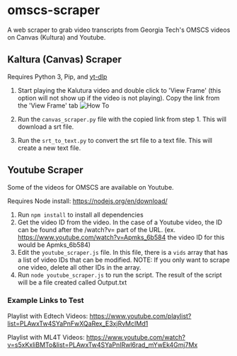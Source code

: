 # omscs-scraper
A web scraper to grab video transcripts from Georgia Tech's OMSCS videos on Canvas (Kultura) and Youtube. 

## Kaltura (Canvas) Scraper
Requires Python 3, Pip, and [yt-dlp](https://github.com/yt-dlp/yt-dlp/wiki/Installation)

1. Start playing the Kalutura video and double click to 'View Frame' (this option will not show up if the video is not playing).
Copy the link from the 'View Frame' tab
![How To](https://media4.giphy.com/media/v1.Y2lkPTc5MGI3NjExanhjdmIzN2hkcnUxenpvOW01MmZzb3owbG9kNGI2b2hkbW5waXhtcCZlcD12MV9pbnRlcm5hbF9naWZfYnlfaWQmY3Q9Zw/LuO4udr9Urapu6Sy3u/giphy.gif)

2. Run the `canvas_scraper.py` file with the copied link from step 1. This will download a srt file. 

3. Run the `srt_to_text.py` to convert the srt file to a text file. This will create a new text file.


## Youtube Scraper 
Some of the videos for OMSCS are available on Youtube. 

Requires Node install: https://nodejs.org/en/download/

1. Run `npm install` to install all dependencies 
2. Get the video ID from the video. In the case of a Youtube video, the ID can be found after the /watch?v= part of the URL. (ex. https://www.youtube.com/watch?v=Apmks_6b584 the video ID for this would be Apmks_6b584) 
3. Edit the `youtube_scraper.js` file. In this file, there is a `vids` array that has a list of video IDs that can be modified.
   NOTE: If you only want to scrape one video, delete all other IDs in the array.
4. Run `node youtube_scraper.js` to run the script. The result of the script will be a file created called Output.txt  

### Example Links to Test
Playlist with Edtech Videos:
https://www.youtube.com/playlist?list=PLAwxTw4SYaPnFwXQaRex_E3xjRvMcIMd1

Playlist with ML4T Videos:
https://www.youtube.com/watch?v=s5xKxliBMTo&list=PLAwxTw4SYaPnIRwl6rad_mYwEk4Gmj7Mx
